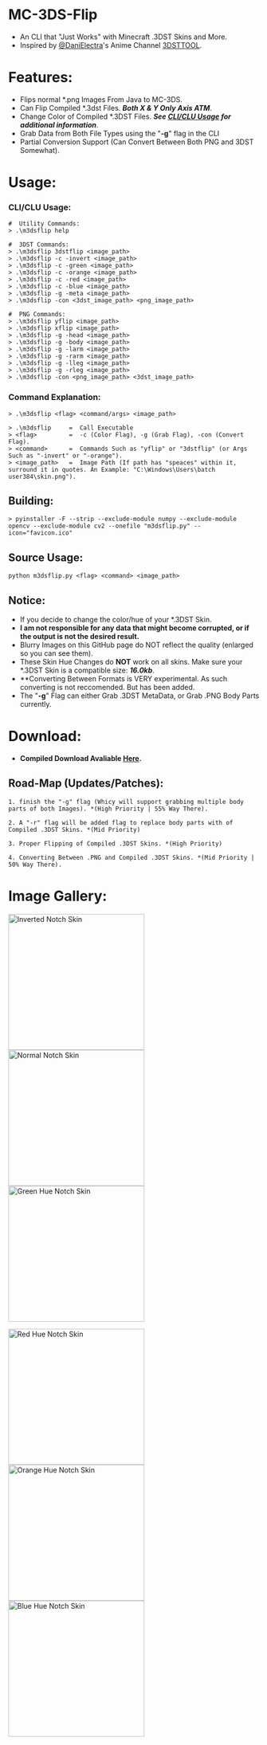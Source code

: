 # MC-3DS-Flip
- An CLI that "Just Works" with Minecraft .3DST Skins and More.
- Inspired by [@DaniElectra](https://github.com/DaniElectra)'s Anime Channel [3DSTTOOL](https://github.com/DaniElectra/3DSTTool).

# Features:
- Flips normal *.png Images From Java to MC-3DS.
- Can Flip Compiled *.3dst Files. ***Both X & Y Only Axis ATM***.
- Change Color of Compiled *.3DST Files. ***See [CLI/CLU Usage](https://github.com/Cracko298/Minecraft-3ds-Image-Flip/#cliclu-usage) for additional information***.
- Grab Data from Both File Types using the "**-g**" flag in the CLI
- Partial Conversion Support (Can Convert Between Both PNG and 3DST Somewhat).

# Usage:
### CLI/CLU Usage:
```
#  Utility Commands:
> .\m3dsflip help

#  3DST Commands:
> .\m3dsflip 3dstflip <image_path>
> .\m3dsflip -c -invert <image_path>
> .\m3dsflip -c -green <image_path>
> .\m3dsflip -c -orange <image_path>
> .\m3dsflip -c -red <image_path>
> .\m3dsflip -c -blue <image_path>
> .\m3dsflip -g -meta <image_path>
> .\m3dsflip -con <3dst_image_path> <png_image_path>

#  PNG Commands:
> .\m3dsflip yflip <image_path>
> .\m3dsflip xflip <image_path>
> .\m3dsflip -g -head <image_path>
> .\m3dsflip -g -body <image_path>
> .\m3dsflip -g -larm <image_path>
> .\m3dsflip -g -rarm <image_path>
> .\m3dsflip -g -lleg <image_path>
> .\m3dsflip -g -rleg <image_path>
> .\m3dsflip -con <png_image_path> <3dst_image_path>
```
### Command Explanation:
```
> .\m3dsflip <flag> <command/args> <image_path>
```
```
> .\m3dsflip     =  Call Executable
> <flag>         =  -c (Color Flag), -g (Grab Flag), -con (Convert Flag).
> <command>      =  Commands Such as "yflip" or "3dstflip" (or Args Such as "-invert" or "-orange").
> <image_path>   =  Image Path (If path has "speaces" within it, surround it in quotes. An Example: "C:\Windows\Users\batch user384\skin.png").
```
## Building:
```
> pyinstaller -F --strip --exclude-module numpy --exclude-module opencv --exclude-module cv2 --onefile "m3dsflip.py" --icon="favicon.ico"
```
## Source Usage:
```
python m3dsflip.py <flag> <command> <image_path>
```
## Notice:
- If you decide to change the color/hue of your *.3DST Skin.
- **I am not responsible for any data that might become corrupted, or if the output is not the desired result.**
- Blurry Images on this GitHub page do NOT reflect the quality (enlarged so you can see them).
- These Skin Hue Changes do **NOT** work on all skins. Make sure your *.3DST Skin is a compatible size: ***16.0kb***.
- **Converting Between Formats is VERY experimental. As such converting is not reccomended. But has been added.
- The "**-g**" Flag can either Grab .3DST MetaData, or Grab .PNG Body Parts currently.


# Download:
- **Compiled Download Avaliable [Here](https://github.com/Cracko298/Minecraft-3ds-Image-Flip/releases/download/v0.5.0/m3dsflip.exe).**

## Road-Map (Updates/Patches):
```
1. finish the "-g" flag (Whicy will support grabbing multiple body parts of both Images). *(High Priority | 55% Way There).

2. A "-r" flag will be added flag to replace body parts with of Compiled .3DST Skins. *(Mid Priority)

3. Proper Flipping of Compiled .3DST Skins. *(High Priority)

4. Converting Between .PNG and Compiled .3DST Skins. *(Mid Priority | 50% Way There).
```

# Image Gallery:
<p>
    <img width="273" height="273" src="https://github.com/Cracko298/Minecraft-3ds-Image-Flip/assets/78656905/3ae3fe61-8fac-4302-8096-9f5dd22d1fc5" alt="Inverted Notch Skin">
    <img width="273" height="273" src="https://github.com/Cracko298/Minecraft-3ds-Image-Flip/assets/78656905/ba035930-8454-4fe8-867f-35a6b0782d9d" alt="Normal Notch Skin">
    <img width="273" height="273" src="https://github.com/Cracko298/Minecraft-3ds-Image-Flip/assets/78656905/d3f24862-d815-4181-88fd-23064dd219d7" alt="Green Hue Notch Skin">
</p>

<p>
    <img width="273" height="273" src="https://github.com/Cracko298/Minecraft-3ds-Image-Flip/assets/78656905/7cbf415d-d17a-4788-9ec5-5c0b3ee40da8" alt="Red Hue Notch Skin">
    <img width="273" height="273" src="https://github.com/Cracko298/Minecraft-3ds-Image-Flip/assets/78656905/c68fd63c-dd4f-4e46-869b-8b5b263b9a99" alt="Orange Hue Notch Skin">
    <img width="273" height="273" src="https://github.com/Cracko298/Minecraft-3ds-Image-Flip/assets/78656905/c6e15678-b661-45a2-9646-65c6694e0a59" alt="Blue Hue Notch Skin"> 
</p>
